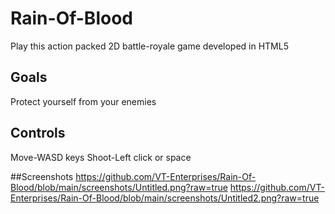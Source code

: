 # Rain-Of-Blood
Play this action packed 2D battle-royale game developed in HTML5
## Goals
Protect yourself from your enemies

## Controls
Move-WASD keys
Shoot-Left click or space

##Screenshots
https://github.com/VT-Enterprises/Rain-Of-Blood/blob/main/screenshots/Untitled.png?raw=true
https://github.com/VT-Enterprises/Rain-Of-Blood/blob/main/screenshots/Untitled2.png?raw=true
